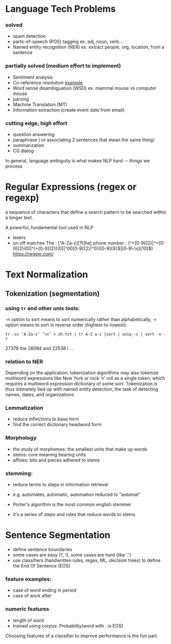 # Language Tech Problems
### solved
- spam detection
- parts-of-speech (POS) tagging ex. adj, noun, verb...
- Named entity recognition (NER) ex. extract people, org, location, from a sentence

### partially solved (medium effort to implement)
- Sentiment analysis
- Co-reference resolution [example](https://nlp.stanford.edu/projects/coref.shtml)
- Word sense disambiguation (WSD) ex. mammal mouse vs computer mouse
- parsing
- Machine Translation (MT) 
- Information extraction (create event date from email)

### cutting edge, high effort
- question answering
- paraphrase ( or associating 2 sentences that mean the same thing)
- summarization
- CG dialog

In general, language ambiguity is what makes NLP hard -- things we process 


# Regular Expressions (regex or regexp)
a sequence of characters that define a search pattern to be searched within a longer text.

A powerful, fundamental tool used in NLP 
- lexers 
- on off matches
The : [^A-Za-z][Tt]he[
phone number : (^\+[0-9]{2}|^\+[0-9]{2}\(0\)|^\(\+[0-9]{2}\)\(0\)|^00[0-9]{2}|^0)([0-9]{9}$|[0-9\-\s]{10}$)
https://regexr.com/

# Text Normalization

## Tokenization (segmentation)

### using `tr` and other unix tools: 
-n option to sort means
to sort numerically rather than alphabetically, 
-r option means to sort in reverse order (highest-to-lowest):

`tr -sc ’A-Za-z’ ’\n’ < sh.txt | tr A-Z a-z |sort | uniq -c | sort -n -r`

27378 the
26084 and
22538 i
...

### relation to NER
Depending on the application, tokenization algorithms may also tokenize multiword expressions like New York or rock ’n’ roll as a single token, which requires a multiword expression dictionary of some sort. Tokenization is thus intimately tied up with named entity detection, the task of detecting names, dates, and organizations 

### Lemmatization
- reduce inflections to base form
- find the correct dictionary headword form

### Morphology
- the study of morphemes: the smallest units that make up words
- stems: core meaning bearing units
- affixes: bits and pieces adhered to stems

### stemming:
- reduce terms to steps in information retrieval
- e.g. automates, automatic, automation reduced to "automat"

- Porter's algorithm is the most common english stemmer
- it's a series of steps and rules that reduce words to stems

# Sentence Segmentation
- define sentence boundaries
- some cases are easy (?, !), some cases are hard (like '.')
- use classifiers (handwritten rules, regex, ML, decision trees) to define the End 
Of Sentence (EOS)

### feature examples:
- case of word ending in period
- case of work after
### numeric features
- length of word
- trained using corpus: Probability(word with . is EOS)

Choosing features of a classifier to improve performance is the fun part.









